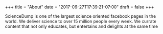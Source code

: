 +++
title = "About"
date = "2017-06-27T17:39:21-07:00"
draft = false
+++


ScienceDump is one of the largest science oriented facebook pages in the world. We deliver science to over 15 million people every week. We currate content that not only educates, but entertains and delights at the same time